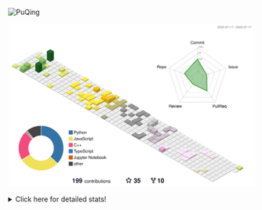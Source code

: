 ![PuQing](https://user-images.githubusercontent.com/27223114/171565019-9a56fae6-b08b-421f-99db-7e830da42371.png)

![](./profile-3d-contrib/profile-season-animate.svg)

<details>
<summary>Click here for detailed stats!</summary>

<!--START_SECTION:waka-->
![Lines of code](https://img.shields.io/badge/From%20Hello%20World%20I%27ve%20Written-704.6%20thousand%20lines%20of%20code-blue)

**🐱 My GitHub Data** 

> 📦 249.5 kB Used in GitHub's Storage 
 > 
> 🏆 83 Contributions in the Year 2023
 > 
> 🚫 Not Opted to Hire
 > 
> 📜 28 Public Repositories 
 > 
> 🔑 27 Private Repositories 
 > 
**I'm an Early 🐤** 

```text
🌞 Morning                288 commits         █████░░░░░░░░░░░░░░░░░░░░   19.34 % 
🌆 Daytime                772 commits         █████████████░░░░░░░░░░░░   51.85 % 
🌃 Evening                176 commits         ███░░░░░░░░░░░░░░░░░░░░░░   11.82 % 
🌙 Night                  253 commits         ████░░░░░░░░░░░░░░░░░░░░░   16.99 % 
```


📊 **This Week I Spent My Time On** 

```text
💬 Programming Languages: 
Markdown                 4 hrs 15 mins       █████████████░░░░░░░░░░░░   53.90 % 
Jupyter Notebook         1 hr 23 mins        ████░░░░░░░░░░░░░░░░░░░░░   17.51 % 
Python                   31 mins             ██░░░░░░░░░░░░░░░░░░░░░░░   06.59 % 
C++                      29 mins             ██░░░░░░░░░░░░░░░░░░░░░░░   06.27 % 
TypeScript               25 mins             █░░░░░░░░░░░░░░░░░░░░░░░░   05.45 % 

🔥 Editors: 
Obsidian                 4 hrs 1 min         █████████████░░░░░░░░░░░░   50.88 % 
VS Code                  3 hrs 52 mins       ████████████░░░░░░░░░░░░░   49.12 % 

💻 Operating System: 
Windows                  6 hrs 35 mins       █████████████████████░░░░   83.40 % 
WSL                      1 hr 18 mins        ████░░░░░░░░░░░░░░░░░░░░░   16.60 % 
```


<!--END_SECTION:waka-->
</details>
